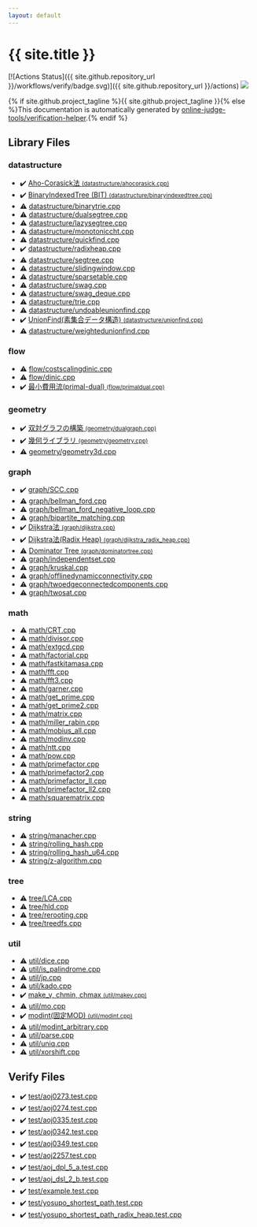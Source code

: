 ```yaml
---
layout: default
---
```


<!-- mathjax config similar to math.stackexchange -->
<script type="text/javascript" async
  src="https://cdnjs.cloudflare.com/ajax/libs/mathjax/2.7.5/MathJax.js?config=TeX-MML-AM_CHTML">
</script>
<script type="text/x-mathjax-config">
  MathJax.Hub.Config({
    TeX: { equationNumbers: { autoNumber: "AMS" }},
    tex2jax: {
      inlineMath: [ ['$','$'] ],
      processEscapes: true
    },
    "HTML-CSS": { matchFontHeight: false },
    displayAlign: "left",
    displayIndent: "2em"
  });
</script>

<script type="text/javascript" src="https://cdnjs.cloudflare.com/ajax/libs/jquery/3.4.1/jquery.min.js"></script>
<script src="https://cdn.jsdelivr.net/npm/jquery-balloon-js@1.1.2/jquery.balloon.min.js" integrity="sha256-ZEYs9VrgAeNuPvs15E39OsyOJaIkXEEt10fzxJ20+2I=" crossorigin="anonymous"></script>
<script type="text/javascript" src="assets/js/copy-button.js"></script>
<link rel="stylesheet" href="assets/css/copy-button.css" />


# {{ site.title }}

[![Actions Status]({{ site.github.repository_url }}/workflows/verify/badge.svg)]({{ site.github.repository_url }}/actions)
<a href="{{ site.github.repository_url }}"><img src="https://img.shields.io/github/last-commit/{{ site.github.owner_name }}/{{ site.github.repository_name }}" /></a>

{% if site.github.project_tagline %}{{ site.github.project_tagline }}{% else %}This documentation is automatically generated by <a href="https://github.com/online-judge-tools/verification-helper">online-judge-tools/verification-helper</a>.{% endif %}

## Library Files

<div id="8dc87745f885a4cc532acd7b15b8b5fe"></div>

### datastructure

* :heavy_check_mark: <a href="library/datastructure/ahocorasick.cpp.html">Aho-Corasick法 <small>(datastructure/ahocorasick.cpp)</small></a>
* :heavy_check_mark: <a href="library/datastructure/binaryindexedtree.cpp.html">BinaryIndexedTree (BIT) <small>(datastructure/binaryindexedtree.cpp)</small></a>
* :warning: <a href="library/datastructure/binarytrie.cpp.html">datastructure/binarytrie.cpp</a>
* :warning: <a href="library/datastructure/dualsegtree.cpp.html">datastructure/dualsegtree.cpp</a>
* :warning: <a href="library/datastructure/lazysegtree.cpp.html">datastructure/lazysegtree.cpp</a>
* :warning: <a href="library/datastructure/monotoniccht.cpp.html">datastructure/monotoniccht.cpp</a>
* :warning: <a href="library/datastructure/quickfind.cpp.html">datastructure/quickfind.cpp</a>
* :heavy_check_mark: <a href="library/datastructure/radixheap.cpp.html">datastructure/radixheap.cpp</a>
* :warning: <a href="library/datastructure/segtree.cpp.html">datastructure/segtree.cpp</a>
* :warning: <a href="library/datastructure/slidingwindow.cpp.html">datastructure/slidingwindow.cpp</a>
* :warning: <a href="library/datastructure/sparsetable.cpp.html">datastructure/sparsetable.cpp</a>
* :warning: <a href="library/datastructure/swag.cpp.html">datastructure/swag.cpp</a>
* :warning: <a href="library/datastructure/swag_deque.cpp.html">datastructure/swag_deque.cpp</a>
* :warning: <a href="library/datastructure/trie.cpp.html">datastructure/trie.cpp</a>
* :warning: <a href="library/datastructure/undoableunionfind.cpp.html">datastructure/undoableunionfind.cpp</a>
* :heavy_check_mark: <a href="library/datastructure/unionfind.cpp.html">UnionFind(素集合データ構造) <small>(datastructure/unionfind.cpp)</small></a>
* :warning: <a href="library/datastructure/weightedunionfind.cpp.html">datastructure/weightedunionfind.cpp</a>


<div id="cff5497121104c2b8e0cb41ed2083a9b"></div>

### flow

* :warning: <a href="library/flow/costscalingdinic.cpp.html">flow/costscalingdinic.cpp</a>
* :warning: <a href="library/flow/dinic.cpp.html">flow/dinic.cpp</a>
* :heavy_check_mark: <a href="library/flow/primaldual.cpp.html">最小費用流(primal-dual) <small>(flow/primaldual.cpp)</small></a>


<div id="ed7daeb157cd9b31e53896ad3c771a26"></div>

### geometry

* :heavy_check_mark: <a href="library/geometry/dualgraph.cpp.html">双対グラフの構築 <small>(geometry/dualgraph.cpp)</small></a>
* :heavy_check_mark: <a href="library/geometry/geometry.cpp.html">幾何ライブラリ <small>(geometry/geometry.cpp)</small></a>
* :warning: <a href="library/geometry/geometry3d.cpp.html">geometry/geometry3d.cpp</a>


<div id="f8b0b924ebd7046dbfa85a856e4682c8"></div>

### graph

* :heavy_check_mark: <a href="library/graph/SCC.cpp.html">graph/SCC.cpp</a>
* :warning: <a href="library/graph/bellman_ford.cpp.html">graph/bellman_ford.cpp</a>
* :warning: <a href="library/graph/bellman_ford_negative_loop.cpp.html">graph/bellman_ford_negative_loop.cpp</a>
* :warning: <a href="library/graph/bipartite_matching.cpp.html">graph/bipartite_matching.cpp</a>
* :heavy_check_mark: <a href="library/graph/dijkstra.cpp.html">Dijkstra法 <small>(graph/dijkstra.cpp)</small></a>
* :heavy_check_mark: <a href="library/graph/dijkstra_radix_heap.cpp.html">Dijkstra法(Radix Heap) <small>(graph/dijkstra_radix_heap.cpp)</small></a>
* :warning: <a href="library/graph/dominatortree.cpp.html">Dominator Tree <small>(graph/dominatortree.cpp)</small></a>
* :warning: <a href="library/graph/independentset.cpp.html">graph/independentset.cpp</a>
* :warning: <a href="library/graph/kruskal.cpp.html">graph/kruskal.cpp</a>
* :warning: <a href="library/graph/offlinedynamicconnectivity.cpp.html">graph/offlinedynamicconnectivity.cpp</a>
* :warning: <a href="library/graph/twoedgeconnectedcomponents.cpp.html">graph/twoedgeconnectedcomponents.cpp</a>
* :warning: <a href="library/graph/twosat.cpp.html">graph/twosat.cpp</a>


<div id="7e676e9e663beb40fd133f5ee24487c2"></div>

### math

* :warning: <a href="library/math/CRT.cpp.html">math/CRT.cpp</a>
* :warning: <a href="library/math/divisor.cpp.html">math/divisor.cpp</a>
* :warning: <a href="library/math/extgcd.cpp.html">math/extgcd.cpp</a>
* :warning: <a href="library/math/factorial.cpp.html">math/factorial.cpp</a>
* :warning: <a href="library/math/fastkitamasa.cpp.html">math/fastkitamasa.cpp</a>
* :warning: <a href="library/math/fft.cpp.html">math/fft.cpp</a>
* :warning: <a href="library/math/fft3.cpp.html">math/fft3.cpp</a>
* :warning: <a href="library/math/garner.cpp.html">math/garner.cpp</a>
* :warning: <a href="library/math/get_prime.cpp.html">math/get_prime.cpp</a>
* :warning: <a href="library/math/get_prime2.cpp.html">math/get_prime2.cpp</a>
* :warning: <a href="library/math/matrix.cpp.html">math/matrix.cpp</a>
* :warning: <a href="library/math/miller_rabin.cpp.html">math/miller_rabin.cpp</a>
* :warning: <a href="library/math/mobius_all.cpp.html">math/mobius_all.cpp</a>
* :warning: <a href="library/math/modinv.cpp.html">math/modinv.cpp</a>
* :warning: <a href="library/math/ntt.cpp.html">math/ntt.cpp</a>
* :warning: <a href="library/math/pow.cpp.html">math/pow.cpp</a>
* :warning: <a href="library/math/primefactor.cpp.html">math/primefactor.cpp</a>
* :warning: <a href="library/math/primefactor2.cpp.html">math/primefactor2.cpp</a>
* :warning: <a href="library/math/primefactor_ll.cpp.html">math/primefactor_ll.cpp</a>
* :warning: <a href="library/math/primefactor_ll2.cpp.html">math/primefactor_ll2.cpp</a>
* :warning: <a href="library/math/squarematrix.cpp.html">math/squarematrix.cpp</a>


<div id="b45cffe084dd3d20d928bee85e7b0f21"></div>

### string

* :warning: <a href="library/string/manacher.cpp.html">string/manacher.cpp</a>
* :warning: <a href="library/string/rolling_hash.cpp.html">string/rolling_hash.cpp</a>
* :warning: <a href="library/string/rolling_hash_u64.cpp.html">string/rolling_hash_u64.cpp</a>
* :warning: <a href="library/string/z-algorithm.cpp.html">string/z-algorithm.cpp</a>


<div id="c0af77cf8294ff93a5cdb2963ca9f038"></div>

### tree

* :warning: <a href="library/tree/LCA.cpp.html">tree/LCA.cpp</a>
* :warning: <a href="library/tree/hld.cpp.html">tree/hld.cpp</a>
* :warning: <a href="library/tree/rerooting.cpp.html">tree/rerooting.cpp</a>
* :warning: <a href="library/tree/treedfs.cpp.html">tree/treedfs.cpp</a>


<div id="05c7e24700502a079cdd88012b5a76d3"></div>

### util

* :warning: <a href="library/util/dice.cpp.html">util/dice.cpp</a>
* :warning: <a href="library/util/is_palindrome.cpp.html">util/is_palindrome.cpp</a>
* :warning: <a href="library/util/jp.cpp.html">util/jp.cpp</a>
* :warning: <a href="library/util/kado.cpp.html">util/kado.cpp</a>
* :heavy_check_mark: <a href="library/util/makev.cpp.html">make_v, chmin, chmax <small>(util/makev.cpp)</small></a>
* :warning: <a href="library/util/mo.cpp.html">util/mo.cpp</a>
* :heavy_check_mark: <a href="library/util/modint.cpp.html">modint(固定MOD) <small>(util/modint.cpp)</small></a>
* :warning: <a href="library/util/modint_arbitrary.cpp.html">util/modint_arbitrary.cpp</a>
* :warning: <a href="library/util/parse.cpp.html">util/parse.cpp</a>
* :warning: <a href="library/util/uniq.cpp.html">util/uniq.cpp</a>
* :warning: <a href="library/util/xorshift.cpp.html">util/xorshift.cpp</a>


## Verify Files

* :heavy_check_mark: <a href="verify/test/aoj0273.test.cpp.html">test/aoj0273.test.cpp</a>
* :heavy_check_mark: <a href="verify/test/aoj0274.test.cpp.html">test/aoj0274.test.cpp</a>
* :heavy_check_mark: <a href="verify/test/aoj0335.test.cpp.html">test/aoj0335.test.cpp</a>
* :heavy_check_mark: <a href="verify/test/aoj0342.test.cpp.html">test/aoj0342.test.cpp</a>
* :heavy_check_mark: <a href="verify/test/aoj0349.test.cpp.html">test/aoj0349.test.cpp</a>
* :heavy_check_mark: <a href="verify/test/aoj2257.test.cpp.html">test/aoj2257.test.cpp</a>
* :heavy_check_mark: <a href="verify/test/aoj_dpl_5_a.test.cpp.html">test/aoj_dpl_5_a.test.cpp</a>
* :heavy_check_mark: <a href="verify/test/aoj_dsl_2_b.test.cpp.html">test/aoj_dsl_2_b.test.cpp</a>
* :heavy_check_mark: <a href="verify/test/example.test.cpp.html">test/example.test.cpp</a>
* :heavy_check_mark: <a href="verify/test/yosupo_shortest_path.test.cpp.html">test/yosupo_shortest_path.test.cpp</a>
* :heavy_check_mark: <a href="verify/test/yosupo_shortest_path_radix_heap.test.cpp.html">test/yosupo_shortest_path_radix_heap.test.cpp</a>


